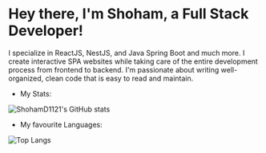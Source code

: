 <!--
**ShohamD1121/ShohamD1121** is a ✨ _special_ ✨ repository because its `README.md` (this file) appears on your GitHub profile.

Here are some ideas to get you started:

- 🔭 I’m currently working on ...
- 🌱 I’m currently learning ...
- 👯 I’m looking to collaborate on ...
- 🤔 I’m looking for help with ...
- 💬 Ask me about ...
- 📫 How to reach me: ...
- 😄 Pronouns: ...
- ⚡ Fun fact: ...
-->

# Hey there, I'm Shoham, a Full Stack Developer!

I specialize in ReactJS, NestJS, and Java Spring Boot and much more. I create interactive SPA websites while taking care of the entire development process from frontend to backend. I'm passionate about writing well-organized, clean code that is easy to read and maintain.

* My Stats:

![ShohamD1121's GitHub stats](https://github-readme-stats.vercel.app/api?username=ShohamD1121&theme=monokai)

* My favourite Languages:

![Top Langs](https://github-readme-stats.vercel.app/api/top-langs/?username=ShohamD1121&count_private=true&langs_count=30&layout=compact&theme=monokai)

